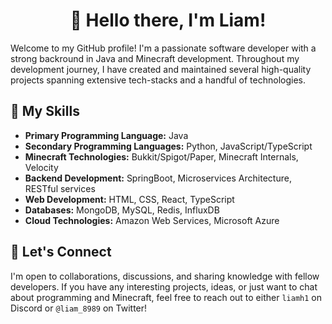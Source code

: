 <h1 align="center">👋 Hello there, I'm Liam!</h1>

Welcome to my GitHub profile! I'm a passionate software developer with a strong backround in Java and Minecraft development. Throughout my development journey, I have created and maintained several high-quality projects spanning extensive tech-stacks and a handful of technologies.

## 🚀 My Skills
- **Primary Programming Language:** Java
- **Secondary Programming Languages:** Python, JavaScript/TypeScript
- **Minecraft Technologies:** Bukkit/Spigot/Paper, Minecraft Internals, Velocity
- **Backend Development:** SpringBoot, Microservices Architecture, RESTful services 
- **Web Development:** HTML, CSS, React, TypeScript
- **Databases:** MongoDB, MySQL, Redis, InfluxDB
- **Cloud Technologies:** Amazon Web Services, Microsoft Azure

## 🤝 Let's Connect
I'm open to collaborations, discussions, and sharing knowledge with fellow developers. If you have any interesting projects, ideas, or just want to chat about programming and Minecraft, feel free to reach out to either `liamh1` on Discord or `@liam_8989` on Twitter!
